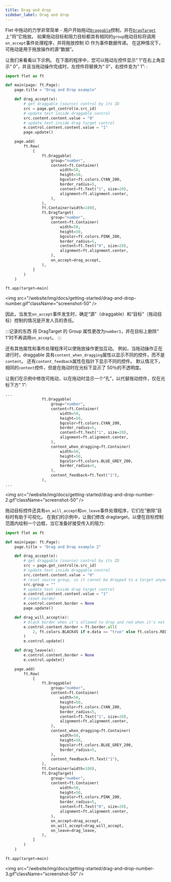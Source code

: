 ```yaml
---
title: Drag and drop
sidebar_label: Drag and drop
---
```


Flet 中拖动的力学非常简单 - 用户开始拖动[`Draggable`](/docs/controls/draggable)控制，并在[`DragTarget`](/docs/controls/dragtarget)上“将”它拖放。 如果拖动目标和阻力目标都具有相同的`group`拖动目标将调用`on_accept`事件处理程序，并将拖放控制 ID 作为事件数据传递。 在这种情况下，可拖动是用于拖放操作的源“数据”。

让我们来看看以下示例。 在下面的程序中，您可以拖动左控件显示“ 1”在右上角显示“ 0”，并且当拖动操作完成时，左控件将替换为“ 0”，右控件变为“ 1”: :

```python
import flet as ft

def main(page: ft.Page):
    page.title = "Drag and Drop example"

    def drag_accept(e):
        # get draggable (source) control by its ID
        src = page.get_control(e.src_id)
        # update text inside draggable control
        src.content.content.value = "0"
        # update text inside drag target control
        e.control.content.content.value = "1"
        page.update()

    page.add(
        ft.Row(
            [
                ft.Draggable(
                    group="number",
                    content=ft.Container(
                        width=50,
                        height=50,
                        bgcolor=ft.colors.CYAN_200,
                        border_radius=5,
                        content=ft.Text("1", size=20),
                        alignment=ft.alignment.center,
                    ),
                ),
                ft.Container(width=100),
                ft.DragTarget(
                    group="number",
                    content=ft.Container(
                        width=50,
                        height=50,
                        bgcolor=ft.colors.PINK_200,
                        border_radius=5,
                        content=ft.Text("0", size=20),
                        alignment=ft.alignment.center,
                    ),
                    on_accept=drag_accept,
                ),
            ]
        )
    )

ft.app(target=main)
```

<img src="/website/img/docs/getting-started/drag-and-drop-number.gif"className="screenshot-50" />

因此，当发生`on_accept`事件发生时，确定“源”（draggable）和“目标”（拖动目标）控制的情况是开发人员的责任。

:::记录的东西
将 DragTarget 的 Group 属性更改为`number1`，并在目标上删除“ 1”时不再调用`on_accept`。
:::

还有其他属性和事件处理程序可以使拖放操作更加互动。 例如，当拖动操作正在进行时，draggable 具有`content_when_dragging`属性以显示不同的控件，而不是`content`。 还有`content_feedback`属性在指针下显示不同的控件。 默认情况下，相同的`content`控件，但是在拖动时在光标下显示了 50％的不透明度。

让我们在示例中修改可拖动，以在拖动时显示一个“孔”，以代替拖动控件，仅在光标下方“ 1”:

```python
...
                ft.Draggable(
                    group="number",
                    content=ft.Container(
                        width=50,
                        height=50,
                        bgcolor=ft.colors.CYAN_200,
                        border_radius=5,
                        content=ft.Text("1", size=20),
                        alignment=ft.alignment.center,
                    ),
                    content_when_dragging=ft.Container(
                        width=50,
                        height=50,
                        bgcolor=ft.colors.BLUE_GREY_200,
                        border_radius=5,
                    ),
                    content_feedback=ft.Text("1"),
                ),
...
```

<img src="/website/img/docs/getting-started/drag-and-drop-number-2.gif"className="screenshot-50" />

拖动目标控件还具有`on_will_accept`和`on_leave`事件处理程序，它们在“删除”目标时有助于可视化。 在我们的示例中，让我们修改 dragtarget，以便在目标控制范围内绘制一个边框，当它准备好接受传入的阻力:

```python
import flet as ft

def main(page: ft.Page):
    page.title = "Drag and Drop example 2"

    def drag_accept(e):
        # get draggable (source) control by its ID
        src = page.get_control(e.src_id)
        # update text inside draggable control
        src.content.content.value = "0"
        # reset source group, so it cannot be dropped to a target anymore
        src.group = ""
        # update text inside drag target control
        e.control.content.content.value = "1"
        # reset border
        e.control.content.border = None
        page.update()

    def drag_will_accept(e):
        # black border when it's allowed to drop and red when it's not
        e.control.content.border = ft.border.all(
            2, ft.colors.BLACK45 if e.data == "true" else ft.colors.RED
        )
        e.control.update()

    def drag_leave(e):
        e.control.content.border = None
        e.control.update()

    page.add(
        ft.Row(
            [
                ft.Draggable(
                    group="number",
                    content=ft.Container(
                        width=50,
                        height=50,
                        bgcolor=ft.colors.CYAN_200,
                        border_radius=5,
                        content=ft.Text("1", size=20),
                        alignment=ft.alignment.center,
                    ),
                    content_when_dragging=ft.Container(
                        width=50,
                        height=50,
                        bgcolor=ft.colors.BLUE_GREY_200,
                        border_radius=5,
                    ),
                    content_feedback=ft.Text("1"),
                ),
                ft.Container(width=100),
                ft.DragTarget(
                    group="number",
                    content=ft.Container(
                        width=50,
                        height=50,
                        bgcolor=ft.colors.PINK_200,
                        border_radius=5,
                        content=ft.Text("0", size=20),
                        alignment=ft.alignment.center,
                    ),
                    on_accept=drag_accept,
                    on_will_accept=drag_will_accept,
                    on_leave=drag_leave,
                ),
            ]
        )
    )

ft.app(target=main)
```

<img src="/website/img/docs/getting-started/drag-and-drop-number-3.gif"className="screenshot-50" />
